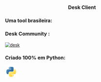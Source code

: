 <h3 align="center">Desk Client</h3>

<h3 align="left">Uma tool brasileira:</h3>

<h3 align="left">Desk Community :</h3>
<p align="left">
<a href="https://discord.gg/desk" target="blank"><img align="center" src="https://raw.githubusercontent.com/rahuldkjain/github-profile-readme-generator/master/src/images/icons/Social/discord.svg" alt="desk" height="30" width="40" /></a>
</p>

<h3 align="left">Criado 100% em Python:</h3>
</a> <a href="https://www.python.org" target="_blank" rel="noreferrer"> <img src="https://raw.githubusercontent.com/devicons/devicon/master/icons/python/python-original.svg" alt="python" width="40" height="40"/> </a> </p>
